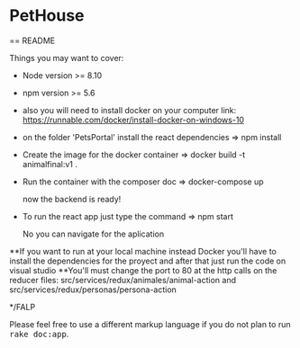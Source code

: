 # PetHouse

== README


Things you may want to cover:

* Node version  >= 8.10
* npm version  >= 5.6
* also you will need to install docker on your computer
link: https://runnable.com/docker/install-docker-on-windows-10

* on the folder 'PetsPortal' install the react dependencies
	=> npm install

* Create the image for the docker container
	=> docker build -t animalfinal:v1 .
* Run the container with the composer doc
	=> docker-compose up
	
	now the backend is ready!
	
* To run the react app just type the command
	=> npm start
	
	No you can navigate for the aplication
	
**If you want to run at your local machine instead Docker you'll have to install the dependencies for the proyect and after that just run the code on visual studio
**You'll must change the port to 80 at the http calls on the reducer files: src/services/redux/animales/animal-action and src/services/redux/personas/persona-action

*/FALP

Please feel free to use a different markup language if you do not plan to run
<tt>rake doc:app</tt>.

